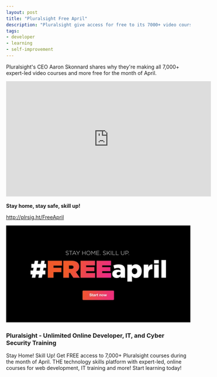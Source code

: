 ```yaml
---
layout: post
title: "Pluralsight Free April"
description: "Pluralsight give access for free to its 7000+ video courses during April"
tags:
- developer
- learning
- self-improvement
---
```


Pluralsight's CEO Aaron Skonnard shares why they're making all 7,000+ expert-led video courses and more free for the month of April.

<iframe width="560" height="315" src="https://www.youtube.com/embed/GElg0W5Osl8" frameborder="0" allow="accelerometer; autoplay; encrypted-media; gyroscope; picture-in-picture" allowfullscreen></iframe>

**Stay home, stay safe, skill up!**

http://plrsig.ht/FreeApril



![Pluralsight Free April](/images/posts/pluralsight-free-april.jpg)

### Pluralsight - Unlimited Online Developer, IT,  and Cyber Security Training

Stay Home! Skill Up! Get FREE access to 7,000+ Pluralsight courses during the month of April. THE technology skills platform with expert-led, online courses for web development, IT training and more! Start learning today!

